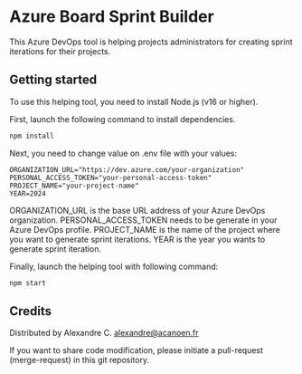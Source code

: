 # Azure Board Sprint Builder

This Azure DevOps tool is helping projects administrators for creating sprint iterations for their projects.

## Getting started

To use this helping tool, you need to install Node.js (v16 or higher).

First, launch the following command to install dependencies.

```bash
npm install
```

Next, you need to change value on .env file with your values:

```env
ORGANIZATION_URL="https://dev.azure.com/your-organization"
PERSONAL_ACCESS_TOKEN="your-personal-access-token"
PROJECT_NAME="your-project-name"
YEAR=2024
```

ORGANIZATION_URL is the base URL address of your Azure DevOps organization.
PERSONAL_ACCESS_TOKEN needs to be generate in your Azure DevOps profile.
PROJECT_NAME is the name of the project where you want to generate sprint iterations.
YEAR is the year you wants to generate sprint iteration.

Finally, launch the helping tool with following command:

```bash
npm start
```

## Credits

Distributed by Alexandre C. <alexandre@acanoen.fr>

If you want to share code modification, please initiate a pull-request (merge-request) in this git repository.
